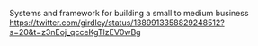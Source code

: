 Systems and framework for building a small to medium business
https://twitter.com/girdley/status/1389913358829248512?s=20&t=z3nEoj_qcceKgTlzEV0wBg